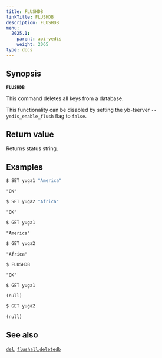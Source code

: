 ```yaml
---
title: FLUSHDB
linkTitle: FLUSHDB
description: FLUSHDB
menu:
  2025.1:
    parent: api-yedis
    weight: 2065
type: docs
---
```


## Synopsis

**`FLUSHDB`**

This command deletes all keys from a database.

This functionality can be disabled by setting the yb-tserver `--yedis_enable_flush` flag to `false`.

## Return value

Returns status string.

## Examples

```sh
$ SET yuga1 "America"
```

```
"OK"
```

```sh
$ SET yuga2 "Africa"
```

```
"OK"
```

```sh
$ GET yuga1
```

```
"America"
```

```sh
$ GET yuga2
```

```
"Africa"
```

```sh
$ FLUSHDB
```

```
"OK"
```

```sh
$ GET yuga1
```

```
(null)
```

```sh
$ GET yuga2
```

```
(null)
```

## See also

[`del`](../del/), [`flushall`](../flushall/),[`deletedb`](../deletedb/)
